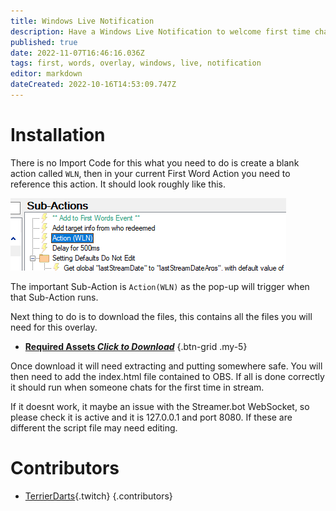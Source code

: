 ```yaml
---
title: Windows Live Notification
description: Have a Windows Live Notification to welcome first time chatters into stream.
published: true
date: 2022-11-07T16:46:16.036Z
tags: first, words, overlay, windows, live, notification
editor: markdown
dateCreated: 2022-10-16T14:53:09.747Z
---
```


# Installation

There is no Import Code for this what you need to do is create a blank action called `WLN`, then in your current First Word Action you need to reference this action. It should look roughly like this.

![windowslive.png](/assets/windows-live/windowslive.png)

The important Sub-Action is `Action(WLN)` as the pop-up will trigger when that Sub-Action runs. 


Next thing to do is to download the files, this contains all the files you will need for this overlay.
- [<i class="mdi mdi-folder-download"></i> **Required Assets *Click to Download***](/assets/windows-live/windows-live-notif.zip)
{.btn-grid .my-5}

Once download it will need extracting and putting somewhere safe. You will then need to add the index.html file contained to OBS. If all is done correctly it should run when someone chats for the first time in stream.

If it doesnt work, it maybe an issue with the Streamer.bot WebSocket, so please check it is active and it is 127.0.0.1 and port 8080. If these are different the script file may need editing.

# Contributors
 - [TerrierDarts](https://www.twitch.tv/TerrierDarts){.twitch}
 {.contributors}
